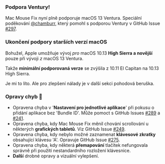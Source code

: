 ### Podpora Ventury!
Mac Mouse Fix nyní plně podporuje macOS 13 Ventura.
Speciální poděkování [@chamburr](https://github.com/chamburr), který pomohl s podporou Ventury v GitHub Issue [#297](https://github.com/noah-nuebling/mac-mouse-fix/issues/297).

### Ukončení podpory starších verzí macOS

Bohužel, Apple umožňuje vývoj _pro_ macOS 10.13 **High Sierra a novější** pouze při vývoji _z_ macOS 13 Ventura.

Takže **minimální podporovaná verze** se zvýšila z 10.11 El Capitan na 10.13 High Sierra.

Je mi to líto. Ale pro zlepšení nálady je v další sekci pohodová beruška.

### Opravy chyb 🐞
- Opravena chyba v '**Nastavení pro jednotlivé aplikace**' při pokusu o přidání aplikace bez 'Bundle ID'. Může pomoct s GitHub Issues [#289](https://github.com/noah-nuebling/mac-mouse-fix/issues/289) a [#241](https://github.com/noah-nuebling/mac-mouse-fix/issues/241).
- Opravena chyba, kdy Mac Mouse Fix měnil chování scrollování u některých **grafických tabletů**. Viz GitHub Issue [#249](https://github.com/noah-nuebling/mac-mouse-fix/issues/249).
- Opravena chyba, kdy nebylo možné zaznamenat **klávesové zkratky** obsahující klávesu 'A'. Opravuje GitHub Issue [#275](https://github.com/noah-nuebling/mac-mouse-fix/issues/275).
- Opravena chyba, kdy některá **přemapování** tlačítek nefungovala správně při použití nestandardního rozložení klávesnice.
- **Další** drobné opravy a vizuální vylepšení.